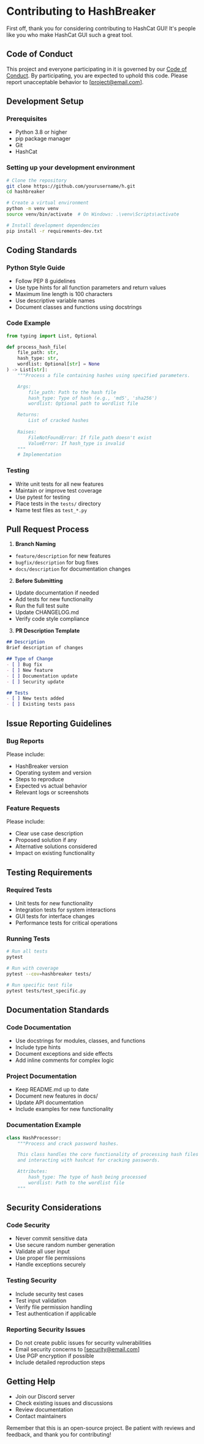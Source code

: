 # Contributing to HashBreaker

First off, thank you for considering contributing to HashCat GUI! It's people like you who make HashCat GUI such a great tool.

## Code of Conduct

This project and everyone participating in it is governed by our [Code of Conduct](CODE_OF_CONDUCT.md). By participating, you are expected to uphold this code. Please report unacceptable behavior to [project@email.com].

## Development Setup

### Prerequisites
- Python 3.8 or higher
- pip package manager
- Git
- HashCat

### Setting up your development environment
```bash
# Clone the repository
git clone https://github.com/yourusername/h.git
cd hashbreaker

# Create a virtual environment
python -m venv venv
source venv/bin/activate  # On Windows: .\venv\Scripts\activate

# Install development dependencies
pip install -r requirements-dev.txt
```

## Coding Standards

### Python Style Guide
- Follow PEP 8 guidelines
- Use type hints for all function parameters and return values
- Maximum line length is 100 characters
- Use descriptive variable names
- Document classes and functions using docstrings

### Code Example
```python
from typing import List, Optional

def process_hash_file(
    file_path: str,
    hash_type: str,
    wordlist: Optional[str] = None
) -> List[str]:
    """Process a file containing hashes using specified parameters.

    Args:
        file_path: Path to the hash file
        hash_type: Type of hash (e.g., 'md5', 'sha256')
        wordlist: Optional path to wordlist file

    Returns:
        List of cracked hashes
    
    Raises:
        FileNotFoundError: If file_path doesn't exist
        ValueError: If hash_type is invalid
    """
    # Implementation
```

### Testing
- Write unit tests for all new features
- Maintain or improve test coverage
- Use pytest for testing
- Place tests in the `tests/` directory
- Name test files as `test_*.py`

## Pull Request Process

1. **Branch Naming**
- `feature/description` for new features
- `bugfix/description` for bug fixes
- `docs/description` for documentation changes

2. **Before Submitting**
- Update documentation if needed
- Add tests for new functionality
- Run the full test suite
- Update CHANGELOG.md
- Verify code style compliance

3. **PR Description Template**
```markdown
## Description
Brief description of changes

## Type of Change
- [ ] Bug fix
- [ ] New feature
- [ ] Documentation update
- [ ] Security update

## Tests
- [ ] New tests added
- [ ] Existing tests pass
```

## Issue Reporting Guidelines

### Bug Reports
Please include:
- HashBreaker version
- Operating system and version
- Steps to reproduce
- Expected vs actual behavior
- Relevant logs or screenshots

### Feature Requests
Please include:
- Clear use case description
- Proposed solution if any
- Alternative solutions considered
- Impact on existing functionality

## Testing Requirements

### Required Tests
- Unit tests for new functionality
- Integration tests for system interactions
- GUI tests for interface changes
- Performance tests for critical operations

### Running Tests
```bash
# Run all tests
pytest

# Run with coverage
pytest --cov=hashbreaker tests/

# Run specific test file
pytest tests/test_specific.py
```

## Documentation Standards

### Code Documentation
- Use docstrings for modules, classes, and functions
- Include type hints
- Document exceptions and side effects
- Add inline comments for complex logic

### Project Documentation
- Keep README.md up to date
- Document new features in docs/
- Update API documentation
- Include examples for new functionality

### Documentation Example
```python
class HashProcessor:
    """Process and crack password hashes.

    This class handles the core functionality of processing hash files
    and interacting with hashcat for cracking passwords.

    Attributes:
        hash_type: The type of hash being processed
        wordlist: Path to the wordlist file
    """
```

## Security Considerations

### Code Security
- Never commit sensitive data
- Use secure random number generation
- Validate all user input
- Use proper file permissions
- Handle exceptions securely

### Testing Security
- Include security test cases
- Test input validation
- Verify file permission handling
- Test authentication if applicable

### Reporting Security Issues
- Do not create public issues for security vulnerabilities
- Email security concerns to [security@email.com]
- Use PGP encryption if possible
- Include detailed reproduction steps

## Getting Help

- Join our Discord server
- Check existing issues and discussions
- Review documentation
- Contact maintainers

Remember that this is an open-source project. Be patient with reviews and feedback, and thank you for contributing!

